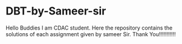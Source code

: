 # DBT-by-Sameer-sir

Hello Buddies I am CDAC student. Here the repository contains the solutions of each assignment given by sameer Sir.
Thank You!!!!!!!!!!!

